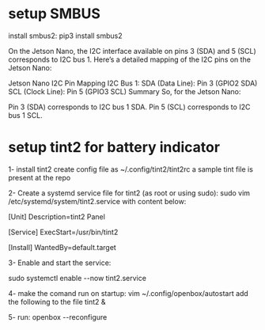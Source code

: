 # setup SMBUS
install smbus2:
pip3 install smbus2

On the Jetson Nano, the I2C interface available on pins 3 (SDA) and 5 (SCL) corresponds to I2C bus 1. Here’s a detailed mapping of the I2C pins on the Jetson Nano:

Jetson Nano I2C Pin Mapping
I2C Bus 1:
SDA (Data Line): Pin 3 (GPIO2 SDA)
SCL (Clock Line): Pin 5 (GPIO3 SCL)
Summary
So, for the Jetson Nano:

Pin 3 (SDA) corresponds to I2C bus 1 SDA.
Pin 5 (SCL) corresponds to I2C bus 1 SCL.

# setup tint2 for battery indicator
1- install tint2
create config file as ~/.config/tint2/tint2rc
a sample tint file is present at the repo

2- Create a systemd service file for tint2 (as root or using sudo):
sudo vim /etc/systemd/system/tint2.service with content below:

[Unit]
Description=tint2 Panel

[Service]
ExecStart=/usr/bin/tint2

[Install]
WantedBy=default.target

3- Enable and start the service:

sudo systemctl enable --now tint2.service

4- make the comand run on startup:
vim ~/.config/openbox/autostart
add the following to the file
tint2 &

5- run:
openbox --reconfigure
